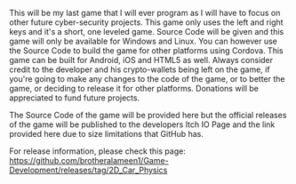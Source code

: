 This will be my last game that I will ever program as I will have to focus on other future cyber-security projects. This game only uses the left and right keys and it's a short, one leveled game. Source Code will be given and this game will only be available for Windows and Linux. You can however use the Source Code to build the game for other platforms using Cordova. This game can be built for Android, iOS and HTML5 as well. Always consider credit to the developer and his crypto-wallets being left on the game, if you're going to make any changes to the code of the game, or to better the game, or deciding to release it for other platforms. Donations will be appreciated to fund future projects.

The Source Code of the game will be provided here but the official releases of the game will be published to the developers Itch IO Page and the link provided here due to size limitations that GitHub has.

For release information, please check this page: https://github.com/brotheralameen1/Game-Development/releases/tag/2D_Car_Physics
